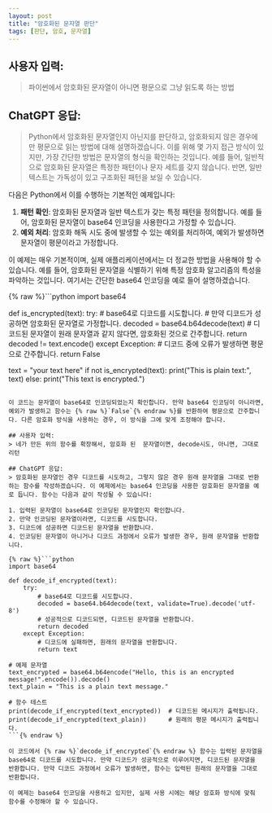 ```yaml
---
layout: post
title: "암호화된 문자열 판단"
tags: [판단, 암호, 문자열]
---
```


## 사용자 입력:
> 파이썬에서 암호화된 문자열이 아니면 평문으로 그냥 읽도록 하는 방법

## ChatGPT 응답:
> Python에서 암호화된 문자열인지 아닌지를 판단하고, 암호화되지 않은 경우에만 평문으로 읽는 방법에 대해 설명하겠습니다. 이를 위해 몇 가지 접근 방식이 있지만, 가장 간단한 방법은 문자열의 형식을 확인하는 것입니다. 예를 들어, 일반적으로 암호화된 문자열은 특정한 패턴이나 문자 세트를 갖지 않습니다. 반면, 일반 텍스트는 가독성이 있고 구조화된 패턴을 보일 수 있습니다.

다음은 Python에서 이를 수행하는 기본적인 예제입니다:

1. **패턴 확인**: 암호화된 문자열과 일반 텍스트가 갖는 특정 패턴을 정의합니다. 예를 들어, 암호화된 문자열이 base64 인코딩을 사용한다고 가정할 수 있습니다.
2. **예외 처리**: 암호화 해독 시도 중에 발생할 수 있는 예외를 처리하여, 예외가 발생하면 문자열이 평문이라고 가정합니다.

이 예제는 매우 기본적이며, 실제 애플리케이션에서는 더 정교한 방법을 사용해야 할 수 있습니다. 예를 들어, 암호화된 문자열을 식별하기 위해 특정 암호화 알고리즘의 특성을 파악하는 것입니다. 여기서는 간단한 base64 인코딩을 예로 들어 설명하겠습니다.

{% raw %}```python
import base64

def is_encrypted(text):
    try:
        # base64로 디코드를 시도합니다.
        # 만약 디코드가 성공하면 암호화된 문자열로 가정합니다.
        decoded = base64.b64decode(text)
        # 디코드된 문자열이 원래 문자열과 같지 않다면, 암호화된 것으로 간주합니다.
        return decoded != text.encode()
    except Exception:
        # 디코드 중에 오류가 발생하면 평문으로 간주합니다.
        return False

text = "your text here"
if not is_encrypted(text):
    print("This is plain text:", text)
else:
    print("This text is encrypted.")
```{% endraw %}

이 코드는 문자열이 base64로 인코딩되었는지 확인합니다. 만약 base64 인코딩이 아니라면, 예외가 발생하고 함수는 {% raw %}`False`{% endraw %}를 반환하여 평문으로 간주합니다. 다른 암호화 방식을 사용하는 경우, 이 방식을 그에 맞게 조정해야 합니다.

## 사용자 입력:
> 네가 만든 위의 함수를 확장해서, 암호화 된  문자열이면, decode시도, 아니면, 그대로 리턴

## ChatGPT 응답:
> 암호화된 문자열인 경우 디코드를 시도하고, 그렇지 않은 경우 원래 문자열을 그대로 반환하는 함수를 작성하겠습니다. 이 예제에서는 base64 인코딩을 사용한 암호화된 문자열을 예로 듭니다. 함수는 다음과 같이 작성될 수 있습니다:

1. 입력된 문자열이 base64로 인코딩된 문자열인지 확인합니다.
2. 만약 인코딩된 문자열이라면, 디코드를 시도합니다.
3. 디코드에 성공하면 디코드된 문자열을 반환합니다.
4. 인코딩된 문자열이 아니거나 디코드 과정에서 오류가 발생한 경우, 원래 문자열을 반환합니다.

{% raw %}```python
import base64

def decode_if_encrypted(text):
    try:
        # base64로 디코드를 시도합니다.
        decoded = base64.b64decode(text, validate=True).decode('utf-8')
        # 성공적으로 디코드되면, 디코드된 문자열을 반환합니다.
        return decoded
    except Exception:
        # 디코드에 실패하면, 원래의 문자열을 반환합니다.
        return text

# 예제 문자열
text_encrypted = base64.b64encode("Hello, this is an encrypted message!".encode()).decode()
text_plain = "This is a plain text message."

# 함수 테스트
print(decode_if_encrypted(text_encrypted))  # 디코드된 메시지가 출력됩니다.
print(decode_if_encrypted(text_plain))      # 원래의 평문 메시지가 출력됩니다.
```{% endraw %}

이 코드에서 {% raw %}`decode_if_encrypted`{% endraw %} 함수는 입력된 문자열을 base64로 디코드를 시도합니다. 만약 디코드가 성공적으로 이루어지면, 디코드된 문자열을 반환합니다. 만약 디코드 과정에서 오류가 발생하면, 함수는 입력된 원래의 문자열을 그대로 반환합니다.

이 예제는 base64 인코딩을 사용하고 있지만, 실제 사용 시에는 해당 암호화 방식에 맞춰 함수를 수정해야 할 수 있습니다.


